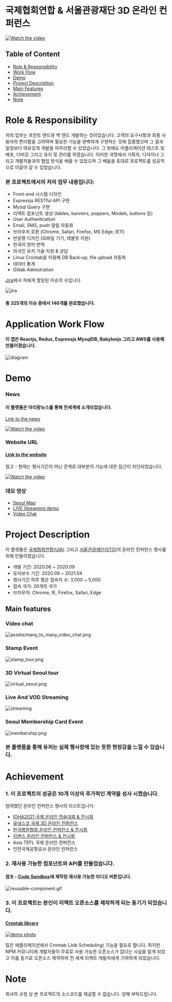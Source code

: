 # 국제협회연합 & 서울관광재단 3D 온라인 컨퍼런스

[![Watch the video](assets/virtual_seoul2.gif)](https://wclf2021.miceworld.or.kr/)

## Table of Content

- [Role & Responsibility](#Role--Responsibility)
- [Work Flow](#Application-Work-Flow)
- [Demo](#Demo)
- [Project Description](#Project-Description)
- [Main Features](#Main-features)
- [Achievement](#Achievement)
- [Note](#Note)

# Role & Responsibility

저의 업무는 프런트 엔드와 백 엔드 개발하는 것이었습니다. 고객의 요구사항과 최종 사용자의 편리함을 고려하며 필요한 기능을 완벽하게 구현하는 것에 집중했으며 그 결과 일정보다 여유있게 개발을 마무리할 수 있었습니다. 그 밖에도 어플리케이션 테스트 및 배포, 디버깅 그리고 유지 및 관리를 하였습니다. 이러한 과정에서 기획자, 디자이너 그리고 개발자들과의 협업 방식을 배울 수 있었으며 그 배움을 토대로 프로젝트를 성공적으로 이끌어 갈 수 있었습니다.

### 본 프로젝트에서의 저의 업무 내용입니다:

- Front-end 시스템 디자인 
- Expressjs RESTful API 구현
- Mysql Query 구현  
- 리액트 컴포넌트 생성 (tables, banners, poppers, Modals, buttons 등)
- User Authentication
- Email, SMS, push 알림 자동화
- 브라우저 호환 (Chrome, Safari, Firefox, MS Edge, IE11)
- 반응형 디자인 (모바일 기기, 테블릿 지원)
- 한국어 영어 번역
- 외국인 유저 기술 지원 & 상담
- Linux Crontab을 이용해 DB Back-up, file upload 자동화 
- 데이터 통계
- Gitlab Admistration

[Jira](https://www.atlassian.com/software/jira)에서 저에게 할당된 이슈의 수입니다. 

![jira](assets/jira3.jpg)

#### 총 325개의 이슈 중에서 146개를 완료했습니다.

# Application Work Flow

#### 이 앱은 Reactjs, Redux, Expressjs MysqlDB, Babylonjs 그리고 AWS를 사용해 만들어졌습니다.


![diagram](assets/diagram.png)

# Demo

### News

#### 이 플랫폼은 아리랑뉴스를 통해 전세계에 소개되었습니다. 

[Link to the news](https://www.youtube.com/watch?v=ksBnRT1f2Ak&t=2s)

[![Watch the video](assets/news.jpg)](https://www.youtube.com/watch?v=ksBnRT1f2Ak&t=2s)

### Website URL

#### [Link to the website](https://wclf2021.miceworld.or.kr/)
참고 - 현재는 행사기간이 아닌 관계로 대부분의 기능에 대한 접근이 차단되었습니다.

[![Watch the video](assets/virtual_seoul2.gif)](https://wclf2021.miceworld.or.kr/)

### 데모 영상

- [Seoul Map](https://www.youtube.com/watch?v=6EdqKznxncA)
- [LIVE Streaming demo](https://www.youtube.com/watch?v=a9wX4MSkSyg)
- [Video Chat](https://www.youtube.com/watch?v=edzgNn5f5yQ)

# Project Description

이 플랫폼은 [국제협회연합(UIA)](https://uia.org/) 그리고 [서울관광재단(STO)](http://www.sto.or.kr/english/index)의 온라인 컨퍼런스 행사를 위해 만들어졌습니다.

- 개발 기간: 2020.06 ~ 2020.09
- 유지보수 기간: 2020.09 ~ 2021.04
- 행사기간 하루 평균 접속자 수: 3,000 ~ 5,000
- 접속 국가: 26개의 국가
- 브라우저: Chrome, IE, Firefox, Safari, Edge

## Main features

### Video chat

![assets/many_to_many_video_chat.png](assets/video_chat.jpg)

### Stamp Event

![stamp_tour.png](assets/stamp_tour.png)

### 3D Virtual Seoul tour

![virtual_seoul.png](assets/virtual_seoul.png)

### Live And VOD Streaming

![streaming](assets/live_streaming.jpg)

### Seoul Membership Card Event

![membership.png](assets/membership.png)


### 본 플랫폼을 통해 유저는 실제 행사장에 있는 듯한 현장감을 느낄 수 있습니다.


# Achievement

### 1. 이 프로젝트의 성공은 10개 이상의 추가적인 계약을 성사 시켰습니다.

참여했던 온라인 컨퍼런스 행사의 리스트입니다. 
- [IOHA2021 국제 온라인 학술대회 & 전시회](https://ioha2021conference.org/)
- [유네스코 국제 3D 온라인 컨퍼런스](https://iclc2021.govent.io/)
- [한국병원협회 온라인 컨퍼런스 & 전시회](https://khc2020.salin.co.kr) 
- [지멘스 온라인 컨퍼런스 & 전시회](https://siemens-evavconference.govent.io) 
- Asia TEFL 국제 온라인 컨퍼런스
- 인천국제공항공사 온라인 컨퍼런스

### 2. 재사용 가능한 컴포넌트와 API를 만들었습니다.

#### 참조 - [Code Sandbox](https://codesandbox.io/s/radio-3mtce?file=/src/App.jsx)에 제작된 재사용 가능한 라디오 버튼입니다. 

![reusable-component.gif](assets/reusable_component.gif)

### 3. 이 프로젝트는 본인이 리액트 오픈소스를 제작하게 되는 동기가 되었습니다.

#### [Crontab library](https://www.npmjs.com/package/reactjs-crontab)
[![demo photo](assets/crontab.png)](https://www.npmjs.com/package/reactjs-crontab)

많은 애플리케이션에서 Crontab (Job Scheduling) 기능을 필요로 합니다. 하지만 NPM 커뮤니티에 개발자들이 무료로 사용 가능한 오픈소스가 없다는 사실을 알게 되었고 이를 동기로 오픈소스 제작하여 전 세계 리액트 개발자에게 기여하게 되었습니다. 

# Note
회사의 규정 상 본 프로젝트의 소스코드를 제공할 수 없습니다. 양해 부탁드립니다.

